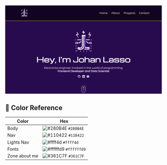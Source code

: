 ![demo](https://github.com/Laxxoby/portfolio/blob/main/images/view-demo.png)

## 🎨 Color Reference

| Color          | Hex                                                                |
| -------------- | ------------------------------------------------------------------ |
| Body           | ![#280B4E](https://via.placeholder.com/10/280B4E?text=+) `#280B4E` |
| Nav            | ![#110422](https://via.placeholder.com/10/110422?text=+) `#110422` |
| Lights Nav     | ![#ffff4d](https://via.placeholder.com/10/ffff4d?text=+) `#ffff4d` |
| Fonts          | ![#ffffffd9](https://via.placeholder.com/10/ffffffd9?text=+) `#ffffffd9` |
| Zone about me  | ![#361C7F](https://via.placeholder.com/10/361C7F?text=+) `#361C7F` |

